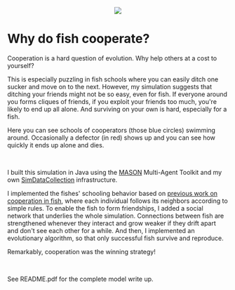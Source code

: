<p align="center">
  <img src="https://github.com/ablonder/familiarModel/blob/main/video.gif" />
</p>

# Why do fish cooperate?

Cooperation is a hard question of evolution. Why help others at a cost to yourself?

This is especially puzzling in fish schools where you can easily ditch one sucker and move on to the next. However, my simulation suggests that ditching your friends might not be so easy, even for fish. If everyone around you forms cliques of friends, if you exploit your friends too much, you're likely to end up all alone. And surviving on your own is hard, especially for a fish.

Here you can see schools of cooperators (those blue circles) swimming around. Occasionally a defector (in red) shows up and you can see how quickly it ends up alone and dies.

</br>

I built this simulation in Java using the <a href="https://cs.gmu.edu/~eclab/projects/mason/">MASON</a> Multi-Agent Toolkit and my own <a href="https://github.com/ablonder/SimDataCollection">SimDataCollection</a> infrastructure.

I implemented the fishes' schooling behavior based on <a href="https://journals.plos.org/ploscompbiol/article?id=10.1371/journal.pcbi.1005732">previous work on cooperation in fish</a>, where each individual follows its neighbors according to simple rules. To enable the fish to form friendships, I added a social network that underlies the whole simulation. Connections between fish are strengthened whenever they interact and grow weaker if they drift apart and don't see each other for a while. And then, I implemented an evolutionary algorithm, so that only successful fish survive and reproduce.

Remarkably, cooperation was the winning strategy!

</br>

See README.pdf for the complete model write up.

